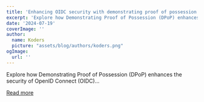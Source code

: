 ```yaml
---
title: 'Enhancing OIDC security with demonstrating proof of possession (DPoP)'
excerpt: 'Explore how Demonstrating Proof of Possession (DPoP) enhances the security of OpenID Connect (OIDC)...'
date: '2024-07-19'
coverImage: ''
author:
  name: Koders
  picture: "assets/blog/authors/koders.png"
ogImage:
  url: ''
---
```


Explore how Demonstrating Proof of Possession (DPoP) enhances the security of OpenID Connect (OIDC)...

[Read more](https://dev.to/logto/enhancing-oidc-security-with-demonstrating-proof-of-possession-dpop-24j4)
